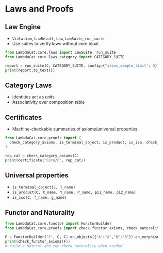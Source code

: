 # Laws and Proofs

## Law Engine
- `Violation`, `LawResult`, `Law`, `LawSuite`, `run_suite`
- Use suites to verify laws without core bloat.

```python
from LambdaCat.core.laws import LawSuite, run_suite
from LambdaCat.core.laws_category import CATEGORY_SUITE

report = run_suite(C, CATEGORY_SUITE, config={"assoc_sample_limit": 0})
print(report.to_text())
```

## Category Laws
- Identities act as units
- Associativity over composition table

## Certificates
- Machine-checkable summaries of axioms/universal properties

```python
from LambdaCat.core.proofs import (
  check_category_axioms, is_terminal_object, is_product, is_iso, check_simplex_thin, certificate
)

rep_cat = check_category_axioms(C)
print(certificate("Core/C", rep_cat))
```

## Universal properties
- `is_terminal_object(C, T_name)`
- `is_product(C, X_name, Y_name, P_name, pi1_name, pi2_name)`
- `is_iso(C, f_name, g_name)`

## Functor and Naturality
```python
from LambdaCat.core.functor import FunctorBuilder
from LambdaCat.core.proofs import check_functor_axioms, check_naturality

F = FunctorBuilder("F", C, C).on_objects({"A":"A","B":"B"}).on_morphisms({"f":"f"}).build()
print(check_functor_axioms(F))
# build a Natural and run check_naturality when needed
```
